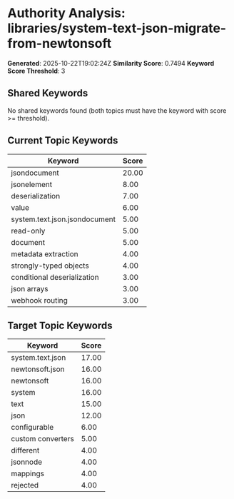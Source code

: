 # Authority Analysis: libraries/system-text-json-migrate-from-newtonsoft

**Generated**: 2025-10-22T19:02:24Z
**Similarity Score**: 0.7494
**Keyword Score Threshold**: 3

## Shared Keywords

No shared keywords found (both topics must have the keyword with score >= threshold).

## Current Topic Keywords

| Keyword | Score |
|---------|-------|
| jsondocument | 20.00 |
| jsonelement | 8.00 |
| deserialization | 7.00 |
| value | 6.00 |
| system.text.json.jsondocument | 5.00 |
| read-only | 5.00 |
| document | 5.00 |
| metadata extraction | 4.00 |
| strongly-typed objects | 4.00 |
| conditional deserialization | 3.00 |
| json arrays | 3.00 |
| webhook routing | 3.00 |

## Target Topic Keywords

| Keyword | Score |
|---------|-------|
| system.text.json | 17.00 |
| newtonsoft.json | 16.00 |
| newtonsoft | 16.00 |
| system | 16.00 |
| text | 15.00 |
| json | 12.00 |
| configurable | 6.00 |
| custom converters | 5.00 |
| different | 4.00 |
| jsonnode | 4.00 |
| mappings | 4.00 |
| rejected | 4.00 |

